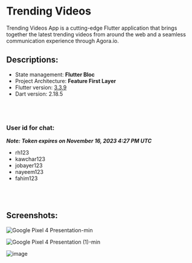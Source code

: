 # Trending Videos

Trending Videos App is a cutting-edge Flutter application that brings together the latest trending videos from around the web and a seamless communication experience through Agora.io.

## Descriptions:

- State management: **Flutter Bloc**
- Project Architecture: **Feature First Layer**
- Flutter version: [3.3.9](https://storage.googleapis.com/flutter_infra_release/releases/stable/windows/flutter_windows_3.3.9-stable.zip)
- Dart version: 2.18.5  

<br><br>

### User id for chat:
***Note: Token expires on November 16, 2023 4:27 PM UTC***

- rh123
- kawchar123
- jobayer123
- nayeem123
- fahim123


<br><br>

## Screenshots:


![Google Pixel 4 Presentation-min](https://github.com/rifathossain82/Trending-Videos/assets/88751768/c1ac33c1-78c1-49ed-ac0c-c9704410fbe8)

![Google Pixel 4 Presentation (1)-min](https://github.com/rifathossain82/Trending-Videos/assets/88751768/8f1a39b9-57ac-4057-9c50-d801260511c0)

![image](https://github.com/rifathossain82/Trending-Videos/assets/88751768/5b61953b-7115-4638-9f05-97e3cb4dfc2a)
